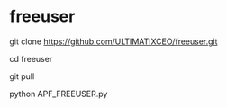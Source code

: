 # freeuser

git clone https://github.com/ULTIMATIXCEO/freeuser.git

cd freeuser

git pull

python APF_FREEUSER.py
